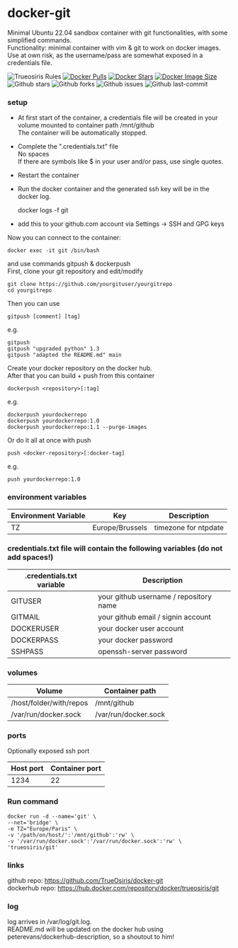 # docker-git<br>
Minimal Ubuntu 22.04 sandbox container with git functionalities, with some simplified commands.<br>
Functionality: minimal container with vim & git to work on docker images.<br>
Use at own risk, as the username/pass are somewhat exposed in a credentials file.

![Trueosiris Rules](https://img.shields.io/badge/trueosiris-rules-f08060) 
[![Docker Pulls](https://badgen.net/docker/pulls/trueosiris/git?icon=docker&label=pulls)](https://hub.docker.com/r/trueosiris/git/) 
[![Docker Stars](https://badgen.net/docker/stars/trueosiris/git?icon=docker&label=stars)](https://hub.docker.com/r/trueosiris/git/) 
[![Docker Image Size](https://badgen.net/docker/size/trueosiris/git?icon=docker&label=image%20size)](https://hub.docker.com/r/trueosiris/git/) 
![Github stars](https://badgen.net/github/stars/trueosiris/docker-git?icon=github&label=stars) 
![Github forks](https://badgen.net/github/forks/trueosiris/docker-git?icon=github&label=forks) 
![Github issues](https://img.shields.io/github/issues/TrueOsiris/docker-git)
![Github last-commit](https://img.shields.io/github/last-commit/TrueOsiris/docker-git)

### setup
- At first start of the container, a credentials file will be created in your volume mounted to container path /mnt/github<br>
  The container will be automatically stopped.
- Complete the ".credentials.txt" file<br>
  No spaces<br>
  If there are symbols like $ in your user and/or pass, use single quotes.
- Restart the container
- Run the docker container and the generated ssh key will be in the docker log.
    
    docker logs -f git

- add this to your github.com account via Settings -> SSH and GPG keys<br>

Now you can connect to the container:

    docker exec -it git /bin/bash

and use commands gitpush & dockerpush<br>
First, clone your git repository and edit/modify

    git clone https://github.com/yourgituser/yourgitrepo
    cd yourgitrepo

Then you can use 

    gitpush [comment] [tag]

e.g.

    gitpush
    gitpush "upgraded python" 1.3	
    gitpush "adapted the README.md" main

Create your docker repository on the docker hub.<br>
After that you can build + push from this container

    dockerpush <repository>[:tag]

e.g.

    dockerpush yourdockerrepo
    dockerpush yourdockerrepo:1.0
    dockerpush yourdockerrepo:1.1 --purge-images

Or do it all at once with push

    push <docker-repository>[:docker-tag]

e.g.

    push yourdockerrepo:1.0


### environment variables

| Environment Variable | Key | Description |
| -------------------- | ---------------------------- | ------------------------------------------------------------------------------- |
| TZ | Europe/Brussels | timezone for ntpdate |

### credentials.txt file will contain the following variables (do not add spaces!)

| .credentials.txt variable | Description |
| ------------------------ | ---------------------------------------------------------------------------------------------------------- |
| GITUSER | your github username / repository name |
| GITMAIL | your github email / signin account |
| DOCKERUSER | your docker user account |
| DOCKERPASS | your docker password |
| SSHPASS | openssh-server password |


### volumes

| Volume                    | Container path                                                   |
| ------------------------- | ---------------------------------------------------------------- |
| /host/folder/with/repos   | /mnt/github |
| /var/run/docker.sock | /var/run/docker.sock |

### ports

Optionally exposed ssh port

| Host port | Container port |
| --- | --- |
| 1234 | 22 |

### Run command

    docker run -d --name='git' \
    --net='bridge' \
    -e TZ="Europe/Paris" \
    -v '/path/on/host/':'/mnt/github':'rw' \
    -v '/var/run/docker.sock':'/var/run/docker.sock':'rw' \
    'trueosiris/git'

### links

github repo: https://github.com/TrueOsiris/docker-git <br>
dockerhub repo: https://hub.docker.com/repository/docker/trueosiris/git <br>

### log

log arrives in /var/log/git.log.<br>
README.md will be updated on the docker hub using peterevans/dockerhub-description, so a shoutout to him!

